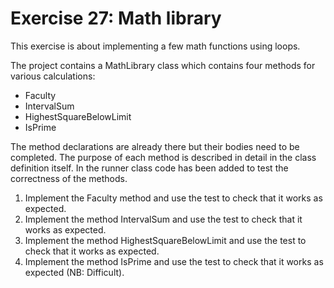 ﻿# Exercise 27: Math library

This exercise is about implementing a few math functions
using loops.

The project contains a MathLibrary class which contains four 
methods for various calculations:

  - Faculty
  - IntervalSum
  - HighestSquareBelowLimit
  - IsPrime

The method declarations are already there but their bodies need to be 
completed. The purpose of each method is described in detail in the 
class definition itself. In the runner class code has been added 
to test the correctness of the methods.
 
  1. Implement the Faculty method  and use the test to check that 
     it works as expected.
  2. Implement the method IntervalSum and use the test to check 
     that it works as expected.
  3. Implement the method HighestSquareBelowLimit and use the test 
     to check that it works as expected.
  4. Implement the method IsPrime and use the test to check that 
     it works as expected (NB: Difficult).